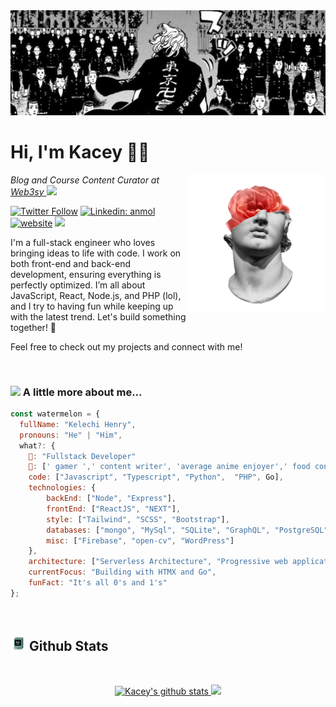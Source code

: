 <div align="center">
  <img  alt="Toman Herobanner"  src="https://github.com/kelech1/kelech1/blob/main/Banner.jpg">
</div>

# Hi, I'm Kacey 👋🏽 &nbsp;
<img align="right" width="220" src="https://github.com/kelech1/kelech1/blob/main/davidxflower.gif" />
<p><em>Blog and Course Content Curator at <a href="https://www.web3sy.com/" target="_blank">Web3sy
</a><img src="https://media.giphy.com/media/WUlplcMpOCEmTGBtBW/giphy.gif" width="30"> 
</em></p>

[![Twitter Follow](https://img.shields.io/twitter/follow/0xkacey?label=Follow)](https://twitter.com/intent/follow?screen_name=0xkacey)
[![Linkedin: anmol](https://img.shields.io/badge/-Kacey-blue?style=flat-square&logo=Linkedin&logoColor=white&link=https://www.linkedin.com/in/kelechi-henry/)](https://www.linkedin.com/in/kelechi-henry/)
[![website](https://img.shields.io/badge/Website-46a2f1.svg?&style=flat-square&logo=Google-Chrome&logoColor=white&link=https://kacey.vercel.app/)](https://kacey.vercel.app/)
![](https://visitor-badge.glitch.me/badge?page_id=kelech1.kelech1)

I'm a full-stack engineer who loves bringing ideas to life with code. I work on both front-end and back-end development, ensuring everything is perfectly optimized. I’m all about JavaScript, React, Node.js, and PHP (lol), and I try to having fun while keeping up with the latest trend. Let's build something together! 🚀

Feel free to check out my projects and connect with me!

&nbsp;

### <img src="https://media.giphy.com/media/VgCDAzcKvsR6OM0uWg/giphy.gif" width="50"> A little more about me... 

```javascript
const watermelon = {
  fullName: "Kelechi Henry",
  pronouns: "He" | "Him",
  what?: {
    🔆: "Fullstack Developer"
    🌙: [' gamer ',' content writer', 'average anime enjoyer',' food connoisseur', 'subpar grass toucher'],
    code: ["Javascript", "Typescript", "Python",  "PHP", Go],
    technologies: {
        backEnd: ["Node", "Express"],
        frontEnd: ["ReactJS", "NEXT"],
        style: ["Tailwind", "SCSS", "Bootstrap"],
        databases: ["mongo", "MySql", "SQLite", "GraphQL", "PostgreSQL"],
        misc: ["Firebase", "open-cv", "WordPress"]
    },
    architecture: ["Serverless Architecture", "Progressive web applications", "Single page applications"],
    currentFocus: "Building with HTMX and Go",
    funFact: "It's all 0's and 1's"
};
```
 &nbsp;


## <img  width="25" src="https://github.com/kelech1/kelech1/blob/main/retwopc.gif" /> Github Stats

 &nbsp;
 
<div align="center">
 

<a href="https://github.com/Kelech1">
 <img  width="420"  src="https://github-readme-stats.vercel.app/api?username=Kelech1&show_icons=true&theme=aura&count_private=true&line_height=23" alt="Kacey's github stats"/>

  <img  width="420" src="https://github-readme-streak-stats.herokuapp.com/?user=Kelech1&theme=burnt-neon&count_private=true&bg_color=0d1116&title_color=ce09ec&text_color=a4aacb&icon_color=007ec6"/>
</a>




</div>

  




